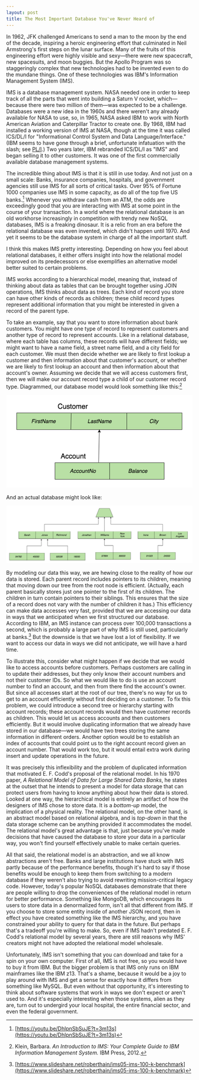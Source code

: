 ```yaml
---
layout: post
title: The Most Important Database You've Never Heard of
---
```

In 1962, JFK challenged Americans to send a man to the moon by the end of the
decade, inspiring a heroic engineering effort that culminated in Neil
Armstrong's first steps on the lunar surface. Many of the fruits of this
engineering effort were highly visible and sexy—there were new spacecraft, new
spacesuits, and moon buggies. But the Apollo Program was so staggeringly
complex that new technologies had to be invented even to do the mundane things.
One of these technologies was IBM's Information Management System (IMS).

IMS is a database management system. NASA needed one in order to keep track of
all the parts that went into building a Saturn V rocket, which—because there
were two million of them—was expected to be a challenge. Databases were a new
idea in the 1960s and there weren't any already available for NASA to use, so,
in 1965, NASA asked IBM to work with North American Aviation and Caterpillar
Tractor to create one. By 1968, IBM had installed a working version of IMS at
NASA, though at the time it was called ICS/DL/I for "Informational Control
System and Data Language/Interface." (IBM seems to have gone through a brief,
unfortunate infatuation with the slash; see
[PL/I](https://en.wikipedia.org/wiki/PL/I).) Two years later, IBM rebranded
ICS/DL/I as "IMS" and began selling it to other customers. It was one of the
first commercially available database management systems.

The incredible thing about IMS is that it is still in use today. And not just
on a small scale: Banks, insurance companies, hospitals, and government
agencies still use IMS for all sorts of critical tasks. Over 95% of Fortune
1000 companies use IMS in some capacity, as do all of the top five US
banks.[^1] Whenever you withdraw cash from an ATM, the odds are exceedingly
good that you are interacting with IMS at some point in the course of your
transaction. In a world where the relational database is an old workhorse
increasingly in competition with trendy new NoSQL databases, IMS is a freaking
dinosaur. It is a relic from an era before the relational database was even
invented, which didn't happen until 1970. And yet it seems to be the database
system in charge of all the important stuff.

I think this makes IMS pretty interesting. Depending on how you feel about
relational databases, it either offers insight into how the relational model
improved on its predecessors or else exemplifies an alternative model better
suited to certain problems.

IMS works according to a hierarchical model, meaning that, instead of thinking
about data as tables that can be brought together using JOIN operations, IMS
thinks about data as trees. Each kind of record you store can have other kinds
of records as children; these child record types represent additional
information that you might be interested in given a record of the parent type.

To take an example, say that you want to store information about bank
customers. You might have one type of record to represent customers and another
type of record to represent accounts. Like in a relational database, where each
table has columns, these records will have different fields; we might want to
have a name field, a street name field, and a city field for each customer. We
must then decide whether we are likely to first lookup a customer and then
information about that customer's account, or whether we are likely to first
lookup an account and then information about that account's owner. Assuming we
decide that we will access customers first, then we will make our account
record type a child of our customer record type. Diagrammed, our database model
would look something like this:[^2]

![](/images/hierarchical-model.png)

And an actual database might look like:

![](/images/hierarchical-db.png)

By modeling our data this way, we are hewing close to the reality of how our
data is stored. Each parent record includes pointers to its children, meaning
that moving down our tree from the root node is efficient. (Actually, each
parent basically stores just one pointer to the first of its children. The
children in turn contain pointers to their siblings. This ensures that the size
of a record does not vary with the number of children it has.) This efficiency
can make data accesses very fast, provided that we are accessing our data in
ways that we anticipated when we first structured our database. According to
IBM, an IMS instance can process over 100,000 transactions a second, which is
probably a large part of why IMS is still used, particularly at banks.[^3] But
the downside is that we have lost a lot of flexibility. If we want to access
our data in ways we did not anticipate, we will have a hard time.

To illustrate this, consider what might happen if we decide that we would like
to access accounts before customers. Perhaps customers are calling in to update
their addresses, but they only know their account numbers and not their
customer IDs. So what we would like to do is use an account number to find an
account, and then from there find the account's owner. But since all accesses
start at the root of our tree, there's no way for us to get to an account
efficiently without first deciding on a customer. To fix this problem, we could
introduce a second tree or hierarchy starting with account records; these
account records would then have customer records as children. This would let us
access accounts and then customers efficiently. But it would involve
duplicating information that we already have stored in our database—we would
have two trees storing the same information in different orders. Another option
would be to establish an index of accounts that could point us to the right
account record given an account number. That would work too, but it would
entail extra work during insert and update operations in the future.

It was precisely this inflexibility and the problem of duplicated information
that motivated E. F. Codd's proposal of the relational model. In his 1970
paper, _A Relational Model of Data for Large Shared Data Banks_, he states at
the outset that he intends to present a model for data storage that can protect
users from having to know anything about how their data is stored. Looked at
one way, the hierarchical model is entirely an artifact of how the designers of
IMS chose to store data. It is a _bottom-up_ model, the implication of a
physical reality. The relational model, on the other hand, is an abstract model
based on relational algebra, and is _top-down_ in that the data storage scheme
can be anything provided it accommodates the model. The relational model's
great advantage is that, just because you've made decisions that have caused
the database to store your data in a particular way, you won't find yourself
effectively unable to make certain queries.

All that said, the relational model is an abstraction, and we all know
abstractions aren't free. Banks and large institutions have stuck with IMS
partly because of the performance benefits, though it's hard to say if those
benefits would be enough to keep them from switching to a modern database if
they weren't also trying to avoid rewriting mission-critical legacy code.
However, today's popular NoSQL databases demonstrate that there are people
willing to drop the conveniences of the relational model in return for better
performance. Something like MongoDB, which encourages its users to store data
in a denormalized form, isn't all that different from IMS. If you choose to
store some entity inside of another JSON record, then in effect you have
created something like the IMS hierarchy, and you have constrained your ability
to query for that data in the future. But perhaps that's a tradeoff you're
willing to make. So, even if IMS hadn't predated E. F. Codd's relational model
by several years, there are still reasons why IMS' creators might not have
adopted the relational model wholesale.

Unfortunately, IMS isn't something that you can download and take for a spin on
your own computer. First of all, IMS is not free, so you would have to buy it
from IBM. But the bigger problem is that IMS only runs on IBM mainframes like
the IBM z13. That's a shame, because it would be a joy to play around with IMS
and get a sense for exactly how it differs from something like MySQL. But even
without that opportunity, it's interesting to think about software systems that
work in ways we don't expect or aren't used to. And it's especially interesting
when those systems, alien as they are, turn out to undergird your local
hospital, the entire financial sector, and even the federal government.

[^1]: [https://youtu.be/DhlpnSbSuJE?t=3m13s](https://youtu.be/DhlpnSbSuJE?t=3m13s)
[^2]: Klein, Barbara. _An Introduction to IMS: Your Complete Guide to IBM Information Management System._ IBM Press, 2012.
[^3]: [https://www.slideshare.net/roberthain/ims05-ims-100-k-benchmark](https://www.slideshare.net/roberthain/ims05-ims-100-k-benchmark)

